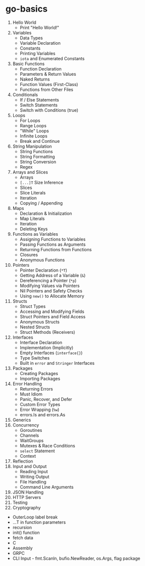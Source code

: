 # go-basics

1. Hello World
   - Print "Hello World!"
2. Variables
   - Data Types
   - Variable Declaration
   - Constants
   - Printing Variables
   - `iota` and Enumerated Constants
3. Basic Functions
   - Function Declaration
   - Parameters & Return Values
   - Naked Returns
   - Function Values (First-Class)
   - Functions from Other Files
4. Conditionals
   - If / Else Statements
   - Switch Statements
   - Switch with Conditions (true)
5. Loops
   - For Loops
   - Range Loops
   - "While" Loops
   - Infinite Loops
   - Break and Continue
6. String Manipulation
   - String Functions
   - String Formatting
   - String Conversion
   - Regex
7. Arrays and Slices
   - Arrays
   - `[...]T` Size Inference
   - Slices
   - Slice Literals
   - Iteration
   - Copying / Appending
8. Maps
   - Declaration & Initialization
   - Map Literals
   - Iteration
   - Deleting Keys
9. Functions as Variables
   - Assigning Functions to Variables
   - Passing Functions as Arguments
   - Returning Functions from Functions
   - Closures
   - Anonymous Functions
10. Pointers
    - Pointer Declaration (`*T`)
    - Getting Address of a Variable (`&`)
    - Dereferencing a Pointer (`*p`)
    - Modifying Values via Pointers
    - Nil Pointers and Safety Checks
    - Using `new()` to Allocate Memory
11. Structs
    - Struct Types
    - Accessing and Modifying Fields
    - Struct Pointers and Field Access
    - Anonymous Structs
    - Nested Structs
    - Struct Methods (Receivers)
12. Interfaces
    - Interface Declaration
    - Implementation (Implicitly)
    - Empty Interfaces (`interface{}`)
    - Type Switches
    - Built in `error` and `Stringer` Interfaces
13. Packages
    - Creating Packages
    - Importing Packages
14. Error Handling
    - Returning Errors
    - Must Idiom
    - Panic, Recover, and Defer
    - Custom Error Types
    - Error Wrapping (`%w`)
    - errors.Is and errors.As
15. Generics
16. Concurrency
    - Goroutines
    - Channels
    - WaitGroups
    - Mutexes & Race Conditions
    - `select` Statement
    - Context
17. Reflection
18. Input and Output
    - Reading Input
    - Writing Output
    - File Handling
    - Command Line Arguments
19. JSON Handling
20. HTTP Servers
21. Testing
22. Cryptography

- OuterLoop label break
- ...T in function parameters
- recursion
- init() function
- fetch data
- C
- Assembly
- GRPC
- CLI Input - fmt.Scanln, bufio.NewReader, os.Args, flag package
